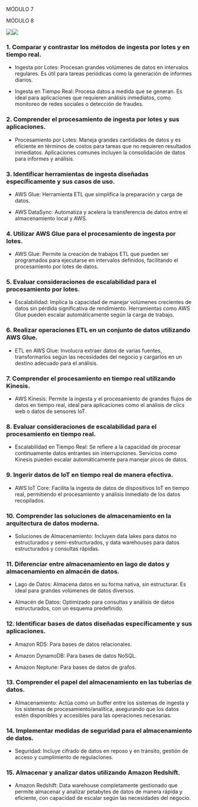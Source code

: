MÓDULO 7

  
  

MÓDULO 8

  

![](https://lh7-us.googleusercontent.com/SryNRa8AiAq3TNPoYierS3F4or75I6K8go4MWapvBw5gyU961pf4LwTNNR2c7oMovcgACtsRhFTttLNoCiL3nw26QV641BYcfaw2NC4zyS0l0yerhhR8cOZ_qbISPbYv_InRgOxMK2Qu)![](https://lh7-us.googleusercontent.com/oiAqrGtIDc5DRzXyh3JwsQNQb5X4norJ2Bnupzpe2ugabmu3Gn0ZMnS_hu18DoQ7cYkg8t2SU5j1_unRpghUvEex-tXCWRTUGfz8NhAL3Z7DCBHWqTl94raUBusWyfKxLntWLe3nZo-u)

  
  

### 1. Comparar y contrastar los métodos de ingesta por lotes y en tiempo real.

-   Ingesta por Lotes: Procesan grandes volúmenes de datos en intervalos regulares. Es útil para tareas periódicas como la generación de informes diarios.
    
-   Ingesta en Tiempo Real: Procesa datos a medida que se generan. Es ideal para aplicaciones que requieren análisis inmediatos, como monitoreo de redes sociales o detección de fraudes.
    

### 2. Comprender el procesamiento de ingesta por lotes y sus aplicaciones.

-   Procesamiento por Lotes: Maneja grandes cantidades de datos y es eficiente en términos de costos para tareas que no requieren resultados inmediatos. Aplicaciones comunes incluyen la consolidación de datos para informes y análisis.
    

### 3. Identificar herramientas de ingesta diseñadas específicamente y sus casos de uso.

-   AWS Glue: Herramienta ETL que simplifica la preparación y carga de datos.
    
-   AWS DataSync: Automatiza y acelera la transferencia de datos entre el almacenamiento local y AWS.
    

### 4. Utilizar AWS Glue para el procesamiento de ingesta por lotes.

-   AWS Glue: Permite la creación de trabajos ETL que pueden ser programados para ejecutarse en intervalos definidos, facilitando el procesamiento por lotes de datos.
    

### 5. Evaluar consideraciones de escalabilidad para el procesamiento por lotes.

-   Escalabilidad: Implica la capacidad de manejar volúmenes crecientes de datos sin pérdida significativa de rendimiento. Herramientas como AWS Glue pueden escalar automáticamente según la carga de trabajo.
    

### 6. Realizar operaciones ETL en un conjunto de datos utilizando AWS Glue.

-   ETL en AWS Glue: Involucra extraer datos de varias fuentes, transformarlos según las necesidades del negocio y cargarlos en un destino adecuado para el análisis.
    

### 7. Comprender el procesamiento en tiempo real utilizando Kinesis.

-   AWS Kinesis: Permite la ingesta y el procesamiento de grandes flujos de datos en tiempo real, ideal para aplicaciones como el análisis de clics web o datos de sensores IoT.
    

### 8. Evaluar consideraciones de escalabilidad para el procesamiento en tiempo real.

-   Escalabilidad en Tiempo Real: Se refiere a la capacidad de procesar continuamente datos entrantes sin interrupciones. Servicios como Kinesis pueden escalar automáticamente para manejar picos de datos.
    

### 9. Ingerir datos de IoT en tiempo real de manera efectiva.

-   AWS IoT Core: Facilita la ingesta de datos de dispositivos IoT en tiempo real, permitiendo el procesamiento y análisis inmediato de los datos recopilados.
    

### 10. Comprender las soluciones de almacenamiento en la arquitectura de datos moderna.

-   Soluciones de Almacenamiento: Incluyen data lakes para datos no estructurados y semi-estructurados, y data warehouses para datos estructurados y consultas rápidas.
    

### 11. Diferenciar entre almacenamiento en lago de datos y almacenamiento en almacén de datos.

-   Lago de Datos: Almacena datos en su forma nativa, sin estructurar. Es ideal para grandes volúmenes de datos diversos.
    
-   Almacén de Datos: Optimizado para consultas y análisis de datos estructurados, con un esquema predefinido.
    

### 12. Identificar bases de datos diseñadas específicamente y sus aplicaciones.

-   Amazon RDS: Para bases de datos relacionales.
    
-   Amazon DynamoDB: Para bases de datos NoSQL.
    
-   Amazon Neptune: Para bases de datos de grafos.
    

### 13. Comprender el papel del almacenamiento en las tuberías de datos.

-   Almacenamiento: Actúa como un buffer entre los sistemas de ingesta y los sistemas de procesamiento/analítica, asegurando que los datos estén disponibles y accesibles para las operaciones necesarias.
    

### 14. Implementar medidas de seguridad para el almacenamiento de datos.

-   Seguridad: Incluye cifrado de datos en reposo y en tránsito, gestión de acceso y cumplimiento de regulaciones.
    

### 15. Almacenar y analizar datos utilizando Amazon Redshift.

-   Amazon Redshift: Data warehouse completamente gestionado que permite almacenar y analizar petabytes de datos de manera rápida y eficiente, con capacidad de escalar según las necesidades del negocio.
